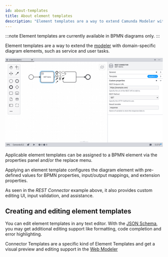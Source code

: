 ```yaml
---
id: about-templates
title: About element templates
description: "Element templates are a way to extend Camunda Modeler with domain-specific diagram elements, such as service and user tasks."
---
```


:::note
Element templates are currently available in BPMN diagrams only.
:::

Element templates are a way to extend the [modeler](https://camunda.org/bpmn/tool/) with domain-specific diagram elements, such as service and user tasks.

![Custom fields in Desktop Modeler](./img/overview.png)

Applicable element templates can be assigned to a BPMN element via the properties panel and/or the replace menu.

Applying an element template configures the diagram element with pre-defined values for BPMN properties, input/output mappings, and extension properties.

As seen in the _REST Connector_ example above, it also provides custom editing UI, input validation, and assistance.

## Creating and editing element templates

You can edit element templates in any text editor. With the [JSON Schema](defining-templates.md/#json-schema-compatibility), you may get additional editing support like formatting, code completion and error highlighting.

Connector Templates are a specific kind of Element Templates and get a visual preview and editing support in the [Web Modeler](/components/connectors/manage-connector-templates.md)
